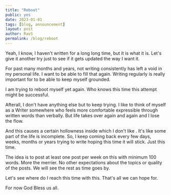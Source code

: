 ```yaml
---
title: "Reboot"
public: yes
date: 2023-01-01
tags: [blog, announcement]
layout: post
author: RavS
permalink: /blog/reboot
---
```


  Yeah, I know, I haven't written for a long long time, but it is what it is. Let's give it another try just to see if it gets updated the way I want it.

  For past many months and years, not writing consistently has left a void in my personal life. I want to be able to fill that again. Writing regularly is really important for to be able to keep myself grounded.

  I am trying to reboot myself yet again. Who knows this time this attempt might be successful.

  Afterall, I don't have anything else but to keep trying. I like to think of myself as a Writer somewhere who feels more comfortable expressible through written words than verbally. But life takes over again and again and I lose the flow.

  And this causes a certain hollowness inside which I don't like . It's like some part of the life is incomplete. So, I keep coming back every few days, weeks, months or years trying to write hoping this time it will stick. Just this time.

  The idea is to post at least one post per week on this with minimum 100 words. More the merrier. No other expectations about the topics or quality of the posts. We will see the rest as time goes by.

  Let's see where do I reach this time with this. That's all we can hope for.

  For now God Bless us all.
